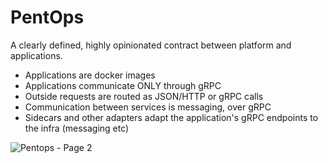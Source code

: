 # PentOps

A clearly defined, highly opinionated contract between platform and applications.

- Applications are docker images
- Applications communicate ONLY through gRPC
- Outside requests are routed as JSON/HTTP or gRPC calls
- Communication between services is messaging, over gRPC
- Sidecars and other adapters adapt the application's gRPC endpoints to the infra (messaging etc)


![Pentops - Page 2](https://user-images.githubusercontent.com/1665328/236635883-bd166b1b-6332-4e57-8a2e-472096bacd2c.png)
